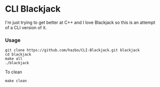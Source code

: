 # CLI Blackjack
I'm just trying to get better at C++ and I love Blackjack so this is an attempt of a CLI version of it.

### Usage

	git clone https://github.com/hazbo/CLI-Blackjack.git blackjack
	cd blackjack
	make all
	./blackjack

To clean

	make clean